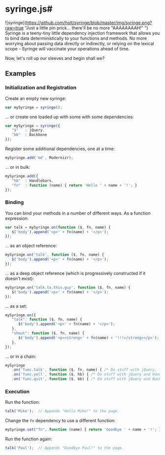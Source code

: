 # syringe.js#

![syringe](https://github.com/holt/syringe/blob/master/img/syringe.png?raw=true "Just a little pin prick... there'll be no more "AAAAAAAAH!" ") Syringe is a teeny-tiny little dependency injection framework that allows you to bind data deterministically to your functions and methods. No more worrying about passing data directly or indirectly, or relying on the lexical scope - Syringe will vaccinate your operations ahead of time.

Now, let's roll up our sleeves and begin shall we?

## Examples ##


### Initialization and Registration

Create an empty new syringe:
```javascript
var mySyringe = syringe();
```
... or create one loaded up with some with some dependencies:

```javascript
var mySyringe = syringe({
   "$"   : jQuery,
   "bb"  : Backbone
});
```

Register some additional dependencies, one at a time:
```javascript
mySyringe.add('md', Modernizr);
```
... or in bulk:

```javascript
mySyringe.add({
   "hb"  : Handlebars,
   "fn"  : function (name) { return 'Hello ' + name + '!'; }
});
```

### Binding


You can bind your methods in a number of different ways. As a function expression:

```javascript
var talk = mySyringe.on(function ($, fn, name) {      
   $('body').append('<p>' + fn(name) + '</p>');
});
```
... as an object reference:

```javascript
mySyringe.on('talk', function ($, fn, name) {      
   $('body').append('<p>' + fn(name) + '</p>');
});
```
... as a deep object reference (which is progressively constructed if it doesn't exist):

```javascript
mySyringe.on('talk.to.this.guy', function ($, fn, name) {
   $('body').append('<p>' + fn(name) + '</p>');
});
```

... as a set:

```javascript
mySyringe.on({
   "talk": function ($, fn, name) {      
      $('body').append('<p>' + fn(name) + '</p>');
   },
   "shout": function ($, fn, name) {      
      $('body').append('<p><strong>' + fn(name) + '!!!</strong></p>');
   },
});
```
... or in a chain:

```javascript
mySyringe
   .on('func.talk', function ($, fn, name) { /* Do stuff with jQuery, fn, and the "name" argument */ })
   .on('func.yell', function ($, hb) { /* Do stuff with jQuery and Handlebars */ })
   .on('func.quit', function ($, bb) { /* Do stuff with jQuery and Backbone */ });
```

### Execution

Run the function:

```javascript
talk('Mike');  // Appends "Hello Mike!" to the page.
```

Change the `fn` dependency to use a different function:

```javascript
mySyringe.set("fn", function (name) { return 'Goodbye ' + name + '!'; })
````

Run the function again:

```javascript
talk('Paul');  // Appends "Goodbye Paul!" to the page.
```
